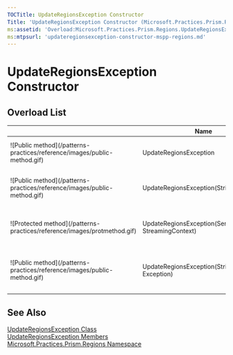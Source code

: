 ```yaml
---
TOCTitle: UpdateRegionsException Constructor
Title: 'UpdateRegionsException Constructor (Microsoft.Practices.Prism.Regions)'
ms:assetid: 'Overload:Microsoft.Practices.Prism.Regions.UpdateRegionsException.\#ctor'
ms:mtpsurl: 'updateregionsexception-constructor-mspp-regions.md'
---
```



# UpdateRegionsException Constructor

## Overload List

<table>

<thead>
<tr class="header">
<th> </th>
<th>Name</th>
<th>Description</th>
</tr>
</thead>
<tbody>
<tr class="odd">
<td>![Public method](/patterns-practices/reference/images/public-method.gif)</td>
<td>UpdateRegionsException</td>
<td><div class="summary">
Initializes a new instance of the [UpdateRegionsException](/patterns-practices/reference/updateregionsexception-class-mspp-regions)
</div></td>
</tr>
<tr class="even">
<td>![Public method](/patterns-practices/reference/images/public-method.gif)</td>
<td>UpdateRegionsException(String)</td>
<td><div class="summary">
Initializes a new instance of the [UpdateRegionsException](/patterns-practices/reference/updateregionsexception-class-mspp-regions) class with a specified error message.
</div></td>
</tr>
<tr class="odd">
<td>![Protected method](/patterns-practices/reference/images/protmethod.gif)</td>
<td>UpdateRegionsException(SerializationInfo, StreamingContext)</td>
<td><div class="summary">
Initializes a new instance of the [UpdateRegionsException](/patterns-practices/reference/updateregionsexception-class-mspp-regions) class with serialized data.
</div></td>
</tr>
<tr class="even">
<td>![Public method](/patterns-practices/reference/images/public-method.gif)</td>
<td>UpdateRegionsException(String, Exception)</td>
<td><div class="summary">
Initializes a new instance of the [UpdateRegionsException](/patterns-practices/reference/updateregionsexception-class-mspp-regions) class with a specified error message and a reference to the inner exception that is the cause of this exception.
</div></td>
</tr>
</tbody>
</table>

## See Also

[UpdateRegionsException Class](/patterns-practices/reference/updateregionsexception-class-mspp-regions)<br/>
[UpdateRegionsException Members](/patterns-practices/reference/updateregionsexception-members-mspp-regions)<br/>
[Microsoft.Practices.Prism.Regions Namespace](/patterns-practices/reference/mspp-regions-namespace)<br/>